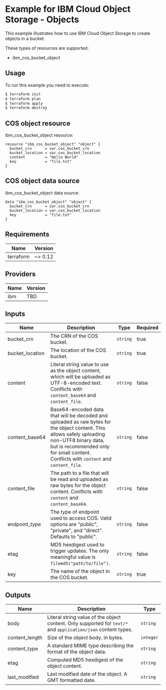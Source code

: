 # Example for IBM Cloud Object Storage - Objects

This example illustrates how to use IBM Cloud Object Storage to create objects in a bucket.

These types of resources are supported:

* ibm_cos_bucket_object

## Usage

To run this example you need to execute:

```bash
$ terraform init
$ terraform plan
$ terraform apply
$ terraform destroy
```

## COS object resource

ibm_cos_bucket_object resource:

```hcl
resource "ibm_cos_bucket_object" "object" {
  bucket_crn      = var.cos_bucket_crn
  bucket_location = var.cos_bucket_location
  content         = "Hello World"
  key             = "file.txt"
}
```

## COS object data source

ibm_cos_bucket_object data source:

```hcl
data "ibm_cos_bucket_object" "object" {
  bucket_crn      = var.cos_bucket_crn
  bucket_location = var.cos_bucket_location
  key             = "file.txt"
}
```

## Requirements

| Name | Version |
|------|---------|
| terraform | ~> 0.12 |

## Providers

| Name | Version |
|------|---------|
| ibm | TBD |

## Inputs

| Name | Description | Type | Required |
|------|-------------|------|---------|
| bucket\_crn | The CRN of the COS bucket. | `string` | true |
| bucket\_location | The location of the COS bucket. | `string` | true |
| content | Literal string value to use as the object content, which will be uploaded as UTF-8-encoded text. Conflicts with `content_base64` and `content_file`. | `string` | false |
| content\_base64 | Base64-encoded data that will be decoded and uploaded as raw bytes for the object content. This allows safely uploading non-UTF8 binary data, but is recommended only for small content. Conflicts with `content` and `content_file`. | `string` | false |
| content\_file | The path to a file that will be read and uploaded as raw bytes for the object content. Conflicts with `content` and `content_base64`. | `string` | false |
| endpoint\_type | The type of endpoint used to access COS. Valid options are "public", "private", and "direct". Defaults to "public". | `string` | false |
| etag | MD5 hexdigest used to trigger updates. The only meaningful value is `filemd5("path/to/file")`. | `string` | false |
| key | The name of the object in the COS bucket. | `string` | true |

## Outputs

| Name | Description | Type |
|------|-------------|------|
| body | Literal string value of the object content. Only supported for `text/*` and `application/json` content types. | `string` |
| content\_length | Size of the object body, in bytes. | `integer` |
| content\_type | A standard MIME type describing the format of the object data. | `string` |
| etag | Computed MD5 hexdigest of the object content. | `string` |
| last\_modified | Last modified date of the object. A GMT formatted date. | `string` |